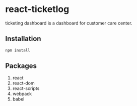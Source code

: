 # react-ticketlog
ticketing dashboard is a dashboard for customer care center.

## Installation
```bash
npm install
```

## Packages
1. react
2. react-dom
3. react-scripts
4. webpack
5. babel
